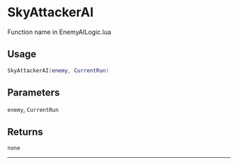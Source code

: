# SkyAttackerAI
Function name in EnemyAILogic.lua
## Usage
```lua
SkyAttackerAI(enemy, CurrentRun)
```
## Parameters
`enemy`, `CurrentRun`
## Returns
`none`

---